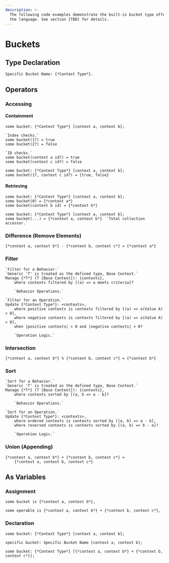 ```yaml
---
description: >-
  The following code examples demonstrate the built-in bucket type offered by
  the language. See section [TBD] for details.
---
```


# Buckets

## Type Declaration

```
Specific Bucket Name: {*Context Type*}.
```

## Operators

### Accessing

#### Containment

```
some bucket: {*Context Type*} [context a, context b];

`Index checks.`
some bucket(1?) = true
some bucket(2?) = false

`ID checks.`
some bucket(context a id?) = true
some bucket(context c id?) = false
```

```
some bucket: {*Context Type*} [context a, context b];
some bucket(1?, context c id?) = {true, false}
```

#### Retrieving

```
some bucket: {*Context Type*} [context a, context b];
some bucket(0) = {*context a*}
some bucket(context b id) = {*context b*}
```

```
some bucket: {*Context Type*} [context a, context b];
some bucket(...) = {*context a, context b*}  `Total collection accessor.`
```

### Difference (Remove Elements)

```
{*context a, context b*} - {*context b, context c*} = {*context a*}
```

### Filter

```
`Filter for a Behavior.`
`Generic 'T' is treated as the defined type, Base Context.`
Manage {*T*} (T [Base Context]): {contexts},
    where contexts filtered by [(a) => a meets criteria]?
    
    `Behavior Operations.`
```

```
`Filter for an Operation.`
Update {*Context Type*}: <contexts>,
    where positive contexts is contexts filtered by [(a) => a(Value A) > 0],
    where negative contexts is contexts filtered by [(a) => a(Value A) < 0],
    when |positive contexts| > 0 and |negative contexts| > 0?
    
    `Operation Logic.`
```

### Intersection

```
{*context a, context b*} % {*context b, context c*} = {*context b*}
```

### Sort

```
`Sort for a Behavior.`
`Generic 'T' is treated as the defined type, Base Context.`
Manage {*T*} (T [Base Context]): {contexts},
    where contexts sorted by [(a, b => a - b]?
    
    `Behavior Operations.`
```

```
`Sort for an Operation.`
Update {*Context Type*}: <contexts>,
    where ordered contexts is contexts sorted by [(a, b) => a - b],
    where reversed contexts is contexts sorted by [(a, b) => b - a]?
    
    `Operation Logic.`
```

### Union (Appending)

```
{*context a, context b*} + {*context b, context c*} = 
    {*context a, context b, context c*}
```

## As Variables

### Assignment

```
some bucket is {*context a, context b*},
```

```
some operable is {*context a, context b*} + {*context b, context c*},
```

### Declaration

```
some bucket: {*Context Type*} [context a, context b];
```

```
specific bucket: Specific Bucket Name [context a, context b];
```

```
some bucket: {*Context Type*} [{*context a, context b*} + {*context b, context c*}];
```
